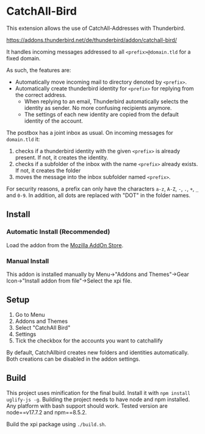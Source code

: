 # CatchAll-Bird
This extension allows the use of CatchAll-Addresses with Thunderbird.

https://addons.thunderbird.net/de/thunderbird/addon/catchall-bird/

It handles incoming messages addressed to all `<prefix>@domain.tld` for a fixed domain.

As such, the features are:
- Automatically move incoming mail to directory denoted by `<prefix>`.
- Automatically create thunderbird identity for `<prefix>` for replying from the correct address.
    - When replying to an email, Thunderbird automatically selects the identity as sender. No more confusing recipients anymore.
    - The settings of each new identity are copied from the default identity of the account.

The postbox has a joint inbox as usual.
On incoming messages for `domain.tld` it:
1. checks if a thunderbird identity with the given `<prefix>` is already present. If not, it creates the identity.
2. checks if a subfolder of the inbox with the name `<prefix>` already exists. If not, it creates the folder
3. moves the message into the inbox subfolder named `<prefix>`.

For security reasons, a prefix can only have the characters `a-z`, `A-Z`, `-`, `.`, `+`, `_` and `0-9`. In addition, all dots are replaced with "DOT" in the folder names.

## Install
### Automatic Install (Recommended)
Load the addon from the [Mozilla AddOn Store](https://addons.thunderbird.net/de/thunderbird/addon/catchall-bird/).

### Manual Install
This addon is installed manually by Menu->"Addons and Themes"->Gear Icon->"Install addon from file"->Select the xpi file.

## Setup
1. Go to Menu
2. Addons and Themes
3. Select "CatchAll Bird"
4. Settings
5. Tick the checkbox for the accounts you want to catchallify

By default, CatchAllbird creates new folders and identities automatically. Both creations can be disabled in the addon settings.

## Build
This project uses minification for the final build. Install it with `npm install uglify-js -g`. Building the project needs to have node and npm installed. Any platform with bash support should work. Tested version are node==v17.7.2 and npm==8.5.2.

Build the xpi package using `./build.sh`.